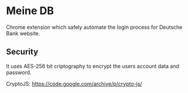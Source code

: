 # Meine DB
Chrome extension which safely automate the login process for Deutsche Bank website.

## Security
It uses AES-256 bit criptography to encrypt the users account data and password.

CryptoJS: https://code.google.com/archive/p/crypto-js/
